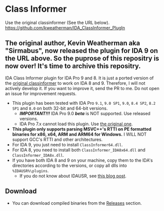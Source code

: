 # Class Informer
Use the original classinformer (See the URL below).  
https://github.com/kweatherman/IDA_ClassInformer_PlugIn

The original author, Kevin Weatherman aka "Sirmabus", now released the plugin for IDA 9 on the URL above.
So the puprose of this repositry is now over!
It's time to archive this repositry.
---------------------------------

IDA Class Informer plugin for IDA Pro 9 and 8. It is just a ported version of the [original classinformer](https://sourceforge.net/projects/classinformer/) to work on IDA 8 and 9. Therefore, I will not actively develop it. If you want to improve it, send the PR to me. Do not open an issue for improvement requests.

 - This plugin has been tested with IDA Pro `9.1`, `9.0 SP1`, `9.0`, `8.4 SP2`, `8.2 SP1` and `8.0` on both 32-bit and 64-bit versions.
   - ***IMPORTANT!!!*** IDA Pro 9.0 ***beta*** is NOT supported. Use released versions.
   - IDA Pro 7.x cannot load this plugin. Use [the original one](https://sourceforge.net/projects/classinformer/).
 - **This plugin only supports parsing MSVC++'s RTTI on PE formatted binaries for x86, x64, ARM and ARM64 for Windows.** I WILL NOT support GCC's RTTI and other architectures.
 - For IDA 9, you just need to install `ClassInformer64.dll`.
 - For IDA 8, you need to install both `ClassInformer_IDA8x64.dll` and `ClassInformer_IDA8x.dll`.
 - If you have both IDA 8 and 9 on your machine, copy them to the IDA's directories according to the versions, or copy all dlls into `%IDAUSR%\plugins`.
   - If you do not know about IDAUSR, see [this blog post](https://hex-rays.com/blog/igors-tip-of-the-week-33-idas-user-directory-idausr).

## Download
- You can download compiled binaries from the [Releases](../../releases) section.
